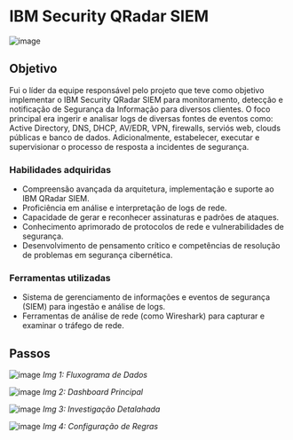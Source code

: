 # IBM Security QRadar SIEM

![image](https://github.com/celsofalcao/qradar/assets/162662857/b57fee89-41b5-414d-b179-6cd9a2a42409)




## Objetivo

Fui o líder da equipe responsável pelo projeto que teve como objetivo implementar o IBM Security QRadar SIEM para monitoramento, detecção e notificação de Segurança da Informação para diversos clientes.
O foco principal era ingerir e analisar logs de diversas fontes de eventos como: Active Directory, DNS, DHCP, AV/EDR, VPN, firewalls, serviós web, clouds públicas e banco de dados. Adicionalmente, estabelecer, executar e supervisionar o processo de resposta a incidentes de segurança.

### Habilidades adquiridas

- Compreensão avançada da arquitetura, implementação e suporte ao IBM QRadar SIEM.
- Proficiência em análise e interpretação de logs de rede.
- Capacidade de gerar e reconhecer assinaturas e padrões de ataques.
- Conhecimento aprimorado de protocolos de rede e vulnerabilidades de segurança.
- Desenvolvimento de pensamento crítico e competências de resolução de problemas em segurança cibernética.

### Ferramentas utilizadas

- Sistema de gerenciamento de informações e eventos de segurança (SIEM) para ingestão e análise de logs.
- Ferramentas de análise de rede (como Wireshark) para capturar e examinar o tráfego de rede.


## Passos

![image](https://github.com/celsofalcao/insightidr/assets/162662857/6355eb0b-afa8-4fbd-8288-4093747d0dbb)
*Img 1: Fluxograma de Dados*

![image](https://github.com/celsofalcao/insightidr/assets/162662857/926cff94-9054-4d1a-9dd5-0d1810f87586)
*Img 2: Dashboard Principal*

![image](https://github.com/celsofalcao/insightidr/assets/162662857/88b3b267-1caf-43f4-93ed-457025e9da65)
*Img 3: Investigação Detalahada*

![image](https://github.com/celsofalcao/insightidr/assets/162662857/a7c414a8-a240-4c22-be71-b154f22c381f)
*Img 4: Configuração de Regras*
